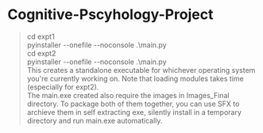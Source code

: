 # Cognitive-Pscyhology-Project
> cd expt1 <br/>
> pyinstaller --onefile --noconsole .\main.py <br/>
> cd expt2 <br/>
> pyinstaller --onefile --noconsole .\main.py <br/>
This creates a standalone executable for whichever operating system you're currently working on. Note that loading modules takes time (especially for expt2). <br/>
The main.exe created also require the images in Images_Final directory. To package both of them together, you can use SFX to archieve them in self extracting exe, silently install in a temporary directory and run main.exe automatically. <br/>
